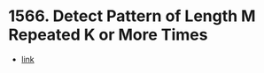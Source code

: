 # 1566. Detect Pattern of Length M Repeated K or More Times

+ [link](https://leetcode.com/problems/detect-pattern-of-length-m-repeated-k-or-more-times/)
